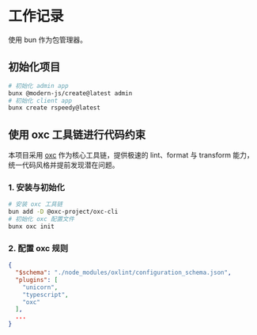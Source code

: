 # 工作记录

使用 bun 作为包管理器。

## 初始化项目

```bash
# 初始化 admin app
bunx @modern-js/create@latest admin
# 初始化 client app
bunx create rspeedy@latest
```

## 使用 oxc 工具链进行代码约束

本项目采用 [oxc](https://github.com/oxc-project/oxc) 作为核心工具链，提供极速的 lint、format 与 transform 能力，统一代码风格并提前发现潜在问题。

### 1. 安装与初始化

```bash
# 安装 oxc 工具链
bun add -D @oxc-project/oxc-cli
# 初始化 oxc 配置文件
bunx oxc init
```

### 2. 配置 oxc 规则

```json title=.oxlintrc.json
{
  "$schema": "./node_modules/oxlint/configuration_schema.json",
  "plugins": [
    "unicorn",
    "typescript",
    "oxc"
  ],
  ...
}
```
